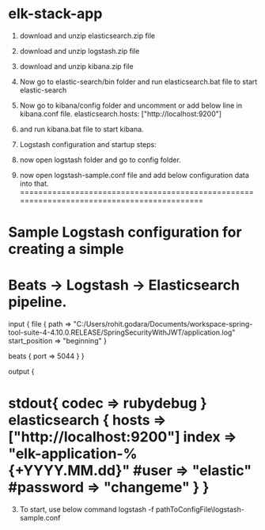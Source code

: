 # elk-stack-app

1. download and unzip elasticsearch.zip file 
2. download and unzip logstash.zip file
3. download and unzip kibana.zip file
4. Now go to elastic-search/bin folder and run elasticsearch.bat file to start elastic-search
5. Now go to kibana/config folder and uncomment or add below line in kibana.conf file.
	elasticsearch.hosts: ["http://localhost:9200"]
6. and run kibana.bat file to start kibana.

7. Logstash configuration and startup steps:
1. now open logstash folder and go to config folder.
2. now open logstash-sample.conf file and add below configuration data into that.
===========================================================================================
# Sample Logstash configuration for creating a simple
# Beats -> Logstash -> Elasticsearch pipeline.

input {
  file {
   path => "C:/Users/rohit.godara/Documents/workspace-spring-tool-suite-4-4.10.0.RELEASE/SpringSecurityWithJWT/application.log"
   start_position => "beginning"
  }
  
  beats {
    port => 5044
  }
}

output {

  stdout{
    codec => rubydebug
  }
  elasticsearch {
    hosts => ["http://localhost:9200"]
    index => "elk-application-%{+YYYY.MM.dd}"
    #user => "elastic"
    #password => "changeme"
  }
}
===========================================================================================

3. To start, use below command 
   logstash -f pathToConfigFile\logstash-sample.conf